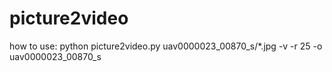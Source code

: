# picture2video

how to use:
    python picture2video.py uav0000023_00870_s/*.jpg -v -r 25 -o uav0000023_00870_s
